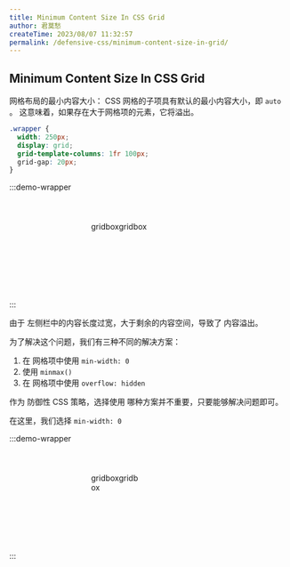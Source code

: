 ```yaml
---
title: Minimum Content Size In CSS Grid
author: 君莫愁
createTime: 2023/08/07 11:32:57
permalink: /defensive-css/minimum-content-size-in-grid/
---
```


## Minimum Content Size In CSS Grid

网格布局的最小内容大小：
CSS 网格的子项具有默认的最小内容大小，即 `auto` 。
这意味着，如果存在大于网格项的元素，它将溢出。

<style scoped>
.grid-box {
  width: 250px;
  display: grid;
  grid-template-columns: 1fr 100px;
  grid-gap: 20px;
  background: var(--vp-c-bg);
  border: solid 1px var(--vp-c-divider);
  box-shadow: var(--vp-shadow-2);
  border-radius: 5px;
  margin: 0 auto;
  padding: 20px;
}

.grid-box > div {
  padding: 20px;
  border-radius: 5px;
}

.grid-box .min {
  min-width: 0;
  overflow-wrap: break-word;
}

.grid-box__main {
  height: 100px;
  background-color: var(--vp-c-brand-3);
}

.grid-box__aside {
  background-color: var(--vp-c-gray-2);
}

</style>

```css
.wrapper {
  width: 250px;
  display: grid;
  grid-template-columns: 1fr 100px;
  grid-gap: 20px;
}
```

:::demo-wrapper
<div class="grid-box">
  <div class="grid-box__main">
    gridboxgridbox
  </div>
  <div class="grid-box__aside"></div>
</div>
:::

由于 左侧栏中的内容长度过宽，大于剩余的内容空间，导致了 内容溢出。

为了解决这个问题，我们有三种不同的解决方案：

1. 在 网格项中使用 `min-width: 0`
2. 使用 `minmax()`
3. 在 网格项中使用 `overflow: hidden`

作为 防御性 CSS 策略，选择使用 哪种方案并不重要，只要能够解决问题即可。

在这里，我们选择 `min-width: 0`

:::demo-wrapper
<div class="grid-box">
  <div class="grid-box__main min">
    gridboxgridbox
  </div>
  <div class="grid-box__aside"></div>
</div>
:::
